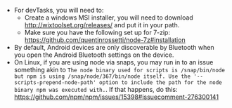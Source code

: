 
* For devTasks, you will need to:
  * Create a windows MSI installer, you will need to download http://wixtoolset.org/releases/ and put it in your path.
  * Make sure you have the following set up for 7-zip: https://github.com/quentinrossetti/node-7z#installation
* By default, Android devices are only discoverable by Bluetooth when you open the Android Bluetooth settings on the device.
* On Linux, if you are using node via snaps, you may run in to an issue something akin to `The node binary used for scripts is /snap/bin/node but npm is using /snap/node/367/bin/node itself. Use the '--scripts-prepend-node-path' option to include the path for the node binary npm was executed with.`. If that happens, do this: https://github.com/npm/npm/issues/15398#issuecomment-276300141
